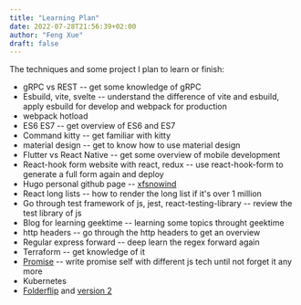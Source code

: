 ```yaml
---
title: "Learning Plan"
date: 2022-07-28T21:56:39+02:00
author: "Feng Xue"
draft: false
---
```


The techniques and some project I plan to learn or finish:

* gRPC vs REST -- get some knowledge of gRPC
* Esbuild, vite, svelte -- understand the difference of vite and esbuild, apply esbuild for develop and webpack for production
* webpack hotload
* ES6 ES7 -- get overview of ES6 and ES7
* Command kitty -- get familiar with kitty
* material design -- get to know how to use material design
* Flutter vs React Native -- get some overview of mobile development
* React-hook form website with react, redux -- use react-hook-form to generate a full form again and deploy
* Hugo personal github page -- [xfsnowind](https://xfsnowind.github.io)
* React long lists -- how to render the long list if it's over 1 million
* Go through test framework of js, jest, react-testing-library -- review the test library of js
* Blog for learning geektime -- learning some topics throught geektime
* http headers -- go through the http headers to get an overview
* Regular express forward -- deep learn the regex forward again
* Terraform -- get knowledge of it
* [Promise](/blogs/promise/) -- write promise self with different js tech until not forget it any more
* Kubernetes
* [Folderflip](/blogs/folderflip/) and [version 2](/blogs/folderflip-version2/)


